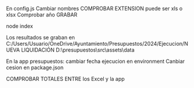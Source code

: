 En config.js
Cambiar nombres
COMPROBAR EXTENSION puede ser xls o xlsx
Comprobar año
GRABAR

node index

Los resultados se graban en 
C:/Users/Usuario/OneDrive/Ayuntamiento/Presupuestos/2024/Ejecucion/NUEVA LIQUIDACIÓN
D:\presupuestos\src\assets\data


En la app presupuestos:
  cambiar fecha ejecucion en environment
  Canbiar cesion en package.json 

COMPROBAR TOTALES ENTRE los Excel y la app

